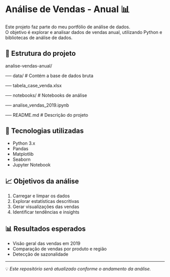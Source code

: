 # Análise de Vendas - Anual 📊

Este projeto faz parte do meu portfólio de análise de dados.  
O objetivo é explorar e analisar dados de vendas anual, utilizando Python e bibliotecas de análise de dados.

## 📂 Estrutura do projeto

analise-vendas-anual/

── data/ # Contém a base de dados bruta

   ── tabela_case_venda.xlsx

── notebooks/ # Notebooks de análise

   ── analise_vendas_2019.ipynb

── README.md # Descrição do projeto

## 🚀 Tecnologias utilizadas
- Python 3.x
- Pandas
- Matplotlib
- Seaborn
- Jupyter Notebook

## 📈 Objetivos da análise
1. Carregar e limpar os dados
2. Explorar estatísticas descritivas
3. Gerar visualizações das vendas
4. Identificar tendências e insights

## 📊 Resultados esperados
- Visão geral das vendas em 2019
- Comparação de vendas por produto e região
- Detecção de sazonalidade

---

💡 *Este repositório será atualizado conforme o andamento da análise.*
